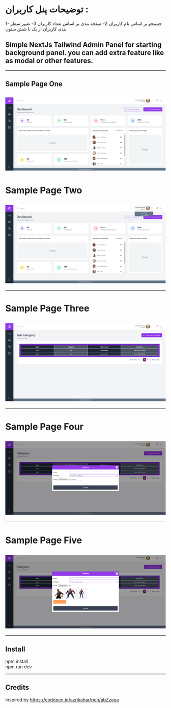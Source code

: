 
# توضیحات پنل کاربران : 
1- جستجو بر اساس نام کاریران 
2- صفحه بندی بر اساس تعداد کاربران
3- تغییر سطر بندی کاربران از یک تا شش ستون


## Simple NextJs Tailwind Admin Panel for starting background panel. you can add extra feature like as modal or other features.

---

## Sample Page One

## ![This is a alt text.](/public/01.png)

# Sample Page Two

## ![This is a alt text.](/public/02.png)

---

# Sample Page Three

## ![This is a alt text.](/public/03.png)

---

# Sample Page Four

## ![This is a alt text.](/public/04.png)

---

# Sample Page Five

## ![This is a alt text.](/public/05.png)

---

## Install

npm install <br />
npm run dev

---

## Credits

Inspired by https://codepen.io/azrikahar/pen/abZzaga
